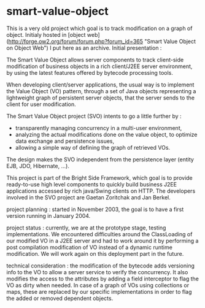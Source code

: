 smart-value-object
==================

This is a very old project which goal is to track modification on a graph of object. 
Initialy hosted in [object web] (http://forge.ow2.org/forum/forum.php?forum_id=365 "Smart Value Object on Object Web") I put here as an archive. Initial presentation : 

The Smart Value Object allows server components to track client-side modification of business objects in a rich client/J2EE server environment, by using the latest features offered by bytecode processing tools.

When developing client/server applications, the usual way is to implement the Value Object (VO) pattern, through a set of Java objects representing a lightweight graph of persistent server objects, that the server sends to the client for user modification.

The Smart Value Object project (SVO) intents to go a little further by :

* transparently managing concurrency in a multi-user environment,
* analyzing the actual modifications done on the value object, to optimize data exchange and persistence issues,
* allowing a simple way of defining the graph of retrieved VOs.

The design makes the SVO independent from the persistence layer (entity EJB, JDO, Hibernate, ...).

This project is part of the Bright Side Framework, which goal is to provide ready-to-use high level components to quickly build business J2EE applications accessed by rich java/Swing clients on HTTP. The developers involved in the SVO project are Gaetan Zoritchak and Jan Berkel.

project planning : started in November 2003, the goal is to have a first version running in January 2004.

project status : currently, we are at the prototype stage, testing implementations. We encountered difficulties around the ClassLoading of our modified VO in a J2EE server and had to work around it by performing a post compilation modification of VO instead of a dynamic runtime modification. We will work again on this deployment part in the future.

technical consideration : the modification of the bytecode adds versioning info to the VO to allow a server service to verify the concurrency. It also modifies the access to the attributes by adding a field interceptor to flag the VO as dirty when needed. In case of a graph of VOs using collections or maps, these are replaced by our specific implementations in order to flag the added or removed dependent objects.
